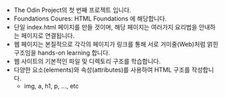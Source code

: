 - The Odin Project의 첫 번째 프로젝트 입니다. 
- Foundations Coures: HTML Foundations 에 해당합니다.
- 단일 index.html 페이지를 만들 것이며, 해당 페이지는 여러가지 요리법을 
    안내하는 페이지로 연결됩니다.
- 웹 페이지는 본질적으로 각각의 페이지가 링크를 통해 
    서로 거미줄(Web)처럼 얽힌 구조임을 hands-on learning 합니다.
- 웹 사이트의 기본적인 파일 및 디렉토리 구조를 학습합니다.
- 다양한 요소(elements)와 속성(attributes)를 사용하여 HTML 구조를 
    작성합니다.
    - img, a, h1, p, ..., etc

